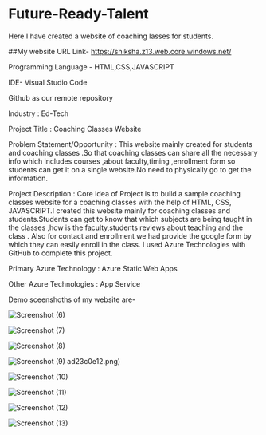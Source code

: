 # Future-Ready-Talent
Here I have created a website of coaching lasses for students.

##My website URL Link- https://shiksha.z13.web.core.windows.net/

Programming Language - HTML,CSS,JAVASCRIPT

IDE- Visual Studio Code

Github as our remote repository


Industry :
Ed-Tech

Project Title :
Coaching Classes Website 

Problem Statement/Opportunity :
This website mainly created for students and coaching classes .So that coaching classes can share all the necessary info which includes courses ,about faculty,timing ,enrollment form so students can get it on a single website.No need to physically  go to get the information.


Project Description :
Core Idea of Project is to build a sample coaching classes website  for a coaching classes with the help of HTML, CSS, JAVASCRIPT.I created this website mainly for coaching classes and students.Students can get to know that which subjects are being taught in the classes ,how is the faculty,students reviews about teaching and the class .
Also for contact and enrollment we had provide the google form by which they can easily enroll in the class.
 I used Azure Technologies with GitHub to complete this project.

Primary Azure Technology :
Azure Static Web Apps

Other Azure Technologies : App Service

Demo sceenshoths of my website are-

![Screenshot (6)](https://user-images.githubusercontent.com/91119335/178924377-387d6eac-412c-43bf-b145-bb6c2c297734.png)

![Screenshot (7)](https://user-images.githubusercontent.com/91119335/178924472-e1dd0043-b1f8-46ac-8762-ca55a9e319a8.png)

![Screenshot (8)](https://user-images.githubusercontent.com/91119335/178924542-94e3cdd1-1857-49ee-b72b-2c5)

![Screenshot (9)](https://user-images.githubusercontent.com/91119335/178924618-c77ca241-d748-48d9-a51e-8be59efbb053.png)
ad23c0e12.png)

![Screenshot (10)](https://user-images.githubusercontent.com/91119335/178924696-27bd4d2c-a2a2-4b36-a498-4b3eabc16ae8.png)

![Screenshot (11)](https://user-images.githubusercontent.com/91119335/178924754-963179ac-9d92-4060-816a-7b0362d0d76d.png)

![Screenshot (12)](https://user-images.githubusercontent.com/91119335/178924831-a99d0ce2-b958-44d4-b5b5-7499ca649636.png)

![Screenshot (13)](https://user-images.githubusercontent.com/91119335/178924872-fe3ff293-b8ea-4e03-8d7c-20c6d3aef535.png)
